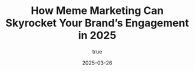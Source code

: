 ---
title: 'How Meme Marketing Can Skyrocket Your Brand’s Engagement in 2025'
date: '2025-03-26'
image: "/images/blog5.png"
short: "Hook: “Did you know that 70% of Gen Z and Millennials say they’re more likely to engage with a brand that uses humor online? In 2025, meme marketing isn’t just a trend—it’s a game-changer for brands ready to stand out.”
Problem: Brands struggle to cut through the noise in a crowded digital space where traditional ads often fall flat.
Solution Tease: “At Marque Berry, we’ve seen firsthand how meme marketing transforms engagement, drives shares, and turns followers into loyal customers. Here’s how it can work for your brand too.”
"
category:
    - Art

# #full details
author:
     name: "Jane Meldrum"
     avatar: "/img/Blog-2"

gallery:
    enabled: 0
    items:
        - image: /images/post1.jpg
          alt: "image"

        - image: /images/post6.jpg
          alt: "image"

        - image: /images/post3.jpg
          alt: "image"

    cols: 3 # 2 or 3

additional:
    enabled: 1
    content: "
      <p><strong>Introduction</strong></p>
      <p>
       1.Hook: “Did you know that 70% of Gen Z and Millennials say they’re more likely to engage with a brand that uses humor online? In 2025, meme marketing isn’t just a trend—it’s a game-changer for brands ready to stand out.” </br>

       2. Problem: Brands struggle to cut through the noise in a crowded digital space where traditional ads often fall flat. </br>

       3. Solution Tease: “At Marque Berry, we’ve seen firsthand how meme marketing transforms engagement, drives shares, and turns followers into loyal customers. Here’s how it can work for your brand too.”
</p>

      <p><strong>Section 1: Why Meme Marketing Matters in 2025</strong></p>
      <p>
       1.<strong> The Rise of Humor: </strong> Highlight stats (e.g., “Social media posts with humor get 3x more shares than serious ones”) to show why memes resonate with modern audiences. </br>

       2. <strong> Cultural Relevance:  </strong> Explain how memes tap into trending topics, making brands feel current and relatable. </br>

       3. <strong> Cost-Effective Impact: </strong> Note that memes are low-cost but high-reward compared to traditional ad campaigns.
</p>



      <p><strong>Section 2: How Meme Marketing Boosts Brand Engagement</strong></p>
      <p>
       1.<strong> Relatability: </strong> Memes connect with audiences by reflecting shared experiences (e.g., “When your Monday meeting gets rescheduled… again”). </br>

       2. <strong> Virality:  </strong> Share an example of a brand (e.g., Netflix or Chipotle) that used memes to go viral and how it increased their reach.</br>

       3. <strong> Community Building: </strong> Explain how memes spark conversations, encouraging likes, comments, and shares—key engagement metrics.
</p>


      <p><strong>Section 3: What Makes a Meme Campaign Successful?</strong></p>
      <p>
       1.<strong> Know Your Audience: </strong> Stress the importance of tailoring memes to a brand’s target demographic (e.g., Gen Z loves absurdity, while Millennials lean toward nostalgia). </br>

       2. <strong> Timing Is Everything:  </strong> Emphasize jumping on trends fast—memes have a short lifespan, so agility matters.</br>

       3. <strong> Brand Alignment: </strong> Warn against forced or off-brand humor; authenticity is key (e.g., “A luxury brand shouldn’t try slapstick unless it fits their vibe”). </br>

       4. <strong> Marque Berry Insight: </strong>  “Our team at Marque Berry specializes in crafting memes that hit the sweet spot—funny, timely, and on-brand.”
</p>

      <p><strong>Section 4: Real-World Examples of Meme Marketing Wins</strong></p>
      <p>
       1. Example 1: “Chipotle’s emoji-driven meme about guac shortages got 10K retweets in a day—proof that simple can be powerful.” </br>

       2. Example 2: “Netflix’s YOU series memes kept fans buzzing between seasons, driving subscriptions.” </br>

       3. Example 3: “A small e-commerce brand we worked with at Marque Berry saw a 40% engagement spike after a trending meme campaign—results speak louder than words.”
</p>


           <p><strong>Section 5: How to Get Started with Meme Marketing</strong></p>
      <p>
       1.<strong> Step 1: Research Trends: </strong> Use tools like Google Trends or X to spot what’s hot. </br>

       2. <strong> Step 2: Create or Curate:  </strong>  Decide whether to make original memes or adapt existing ones (hint: Marque Berry can do both).</br>

       3. <strong> Step 3: Test and Tweak: </strong>Start small, measure engagement, and refine based on what works. </br>
 
       4. <strong> Step 3: Test and Tweak: </strong>“Not sure where to begin? A meme marketing company like Marque Berry can handle the heavy lifting, from ideation to execution.”


</p>


      <p><strong>Conclusion</strong></p>
     <p>       
     1. Recap: “In 2025, meme marketing is your brand’s secret weapon to boost engagement, connect with audiences, and stay ahead of the curve.” </br>

     2. Call-to-Action: “Ready to make your brand the talk of the internet? Contact Marque Berry today for a meme strategy that converts. Let’s turn laughs into leads!” </p>
       "

---